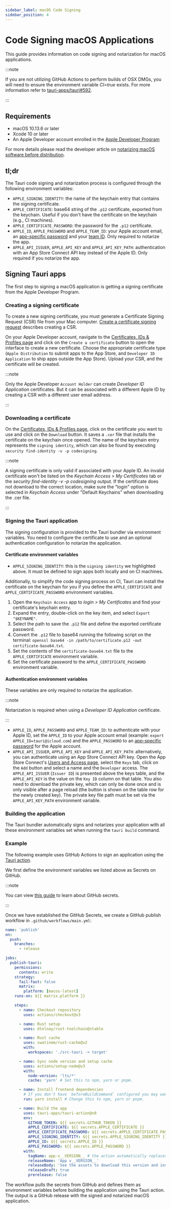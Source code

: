 ```yaml
---
sidebar_label: macOS Code Signing
sidebar_position: 4
---
```


# Code Signing macOS Applications

This guide provides information on code signing and notarization for macOS applications.

:::note

If you are not utilizing GitHub Actions to perform builds of OSX DMGs, you will need to ensure the environment variable <i>CI=true</i> exists. For more information refer to [tauri-apps/tauri#592].

:::

## Requirements

- macOS 10.13.6 or later
- Xcode 10 or later
- An Apple Developer account enrolled in the [Apple Developer Program]

For more details please read the developer article on [notarizing macOS software before distribution].

## tl;dr

The Tauri code signing and notarization process is configured through the following environment variables:

- `APPLE_SIGNING_IDENTITY`: the name of the keychain entry that contains the signing certificate.
- `APPLE_CERTIFICATE`: base64 string of the `.p12` certificate, exported from the keychain. Useful if you don't have the certificate on the keychain (e.g., CI machines).
- `APPLE_CERTIFICATE_PASSWORD`: the password for the `.p12` certificate.
- `APPLE_ID`, `APPLE_PASSWORD` and `APPLE_TEAM_ID`: your Apple account email, an [app-specific password] and your [team ID]. Only required to notarize the app.
- `APPLE_API_ISSUER`, `APPLE_API_KEY` and `APPLE_API_KEY_PATH`: authentication with an App Store Connect API key instead of the Apple ID. Only required if you notarize the app.

## Signing Tauri apps

The first step to signing a macOS application is getting a signing certificate from the Apple Developer Program.

### Creating a signing certificate

To create a new signing certificate, you must generate a Certificate Signing Request (CSR) file from your Mac computer. [Create a certificate signing request] describes creating a CSR.

On your Apple Developer account, navigate to the [Certificates, IDs & Profiles page] and click on the `Create a certificate` button to open the interface to create a new certificate. Choose the appropriate certificate type (`Apple Distribution` to submit apps to the App Store, and `Developer ID Application` to ship apps outside the App Store). Upload your CSR, and the certificate will be created.

:::note

Only the Apple Developer `Account Holder` can create _Developer ID Application_ certificates. But it can be associated with a different Apple ID by creating a CSR with a different user email address.

:::

### Downloading a certificate

On the [Certificates, IDs & Profiles page], click on the certificate you want to use and click on the `Download` button. It saves a `.cer` file that installs the certificate on the keychain once opened. The name of the keychain entry represents the `signing identity`, which can also be found by executing `security find-identity -v -p codesigning`.

:::note

A signing certificate is only valid if associated with your Apple ID. An invalid certificate won't be listed on the <i>Keychain Access > My Certificates</i> tab or the <i>security find-identity -v -p codesigning</i> output. If the certificate does not download to the correct location, make sure the "login" option is selected in <i>Keychain Access</i> under "Default Keychains" when downloading the .cer file. 

:::

### Signing the Tauri application

The signing configuration is provided to the Tauri bundler via environment variables. You need to configure the certificate to use and an optional authentication configuration to notarize the application.

#### Certificate environment variables

- `APPLE_SIGNING_IDENTITY`: this is the `signing identity` we highlighted above. It must be defined to sign apps both locally and on CI machines.

Additionally, to simplify the code signing process on CI, Tauri can install the certificate on the keychain for you if you define the `APPLE_CERTIFICATE` and `APPLE_CERTIFICATE_PASSWORD` environment variables.

1. Open the `Keychain Access` app to <i>login > My Certificates</i> and find your certificate's keychain entry.
2. Expand the entry, double-click on the key item, and select `Export "$KEYNAME"`.
3. Select the path to save the `.p12` file and define the exported certificate password.
4. Convert the `.p12` file to base64 running the following script on the terminal: `openssl base64 -in /path/to/certificate.p12 -out certificate-base64.txt`.
5. Set the contents of the `certificate-base64.txt` file to the `APPLE_CERTIFICATE` environment variable.
6. Set the certificate password to the `APPLE_CERTIFICATE_PASSWORD` environment variable.

#### Authentication environment variables

These variables are only required to notarize the application.

:::note

Notarization is required when using a <i>Developer ID Application</i> certificate.

:::

- `APPLE_ID`, `APPLE_PASSWORD` and `APPLE_TEAM_ID`: to authenticate with your Apple ID, set the `APPLE_ID` to your Apple account email (example: `export APPLE_ID=tauri@icloud.com`) and the `APPLE_PASSWORD` to an [app-specific password] for the Apple account.
- `APPLE_API_ISSUER`, `APPLE_API_KEY` and `APPLE_API_KEY_PATH`: alternatively, you can authenticate using an App Store Connect API key. Open the App Store Connect's [Users and Access page], select the `Keys` tab, click on the `Add` button and select a name and the `Developer` access. The `APPLE_API_ISSUER` (`Issuer ID`) is presented above the keys table, and the `APPLE_API_KEY` is the value on the `Key ID` column on that table. You also need to download the private key, which can only be done once and is only visible after a page reload (the button is shown on the table row for the newly created key). The private key file path must be set via the `APPLE_API_KEY_PATH` environment variable.

### Building the application

The Tauri bundler automatically signs and notarizes your application with all these environment variables set when running the `tauri build` command.

### Example

The following example uses GitHub Actions to sign an application using the [Tauri action].

We first define the environment variables we listed above as Secrets on GitHub.

:::note

You can view <a href="https://docs.github.com/en/actions/reference/encrypted-secrets">this guide</a> to learn about GitHub secrets.

:::

Once we have established the GitHub Secrets, we create a GitHub publish workflow in `.github/workflows/main.yml`:

```yml
name: 'publish'
on:
  push:
    branches:
      - release

jobs:
  publish-tauri:
    permissions:
      contents: write
    strategy:
      fail-fast: false
      matrix:
        platform: [macos-latest]
    runs-on: ${{ matrix.platform }}

    steps:
      - name: Checkout repository
        uses: actions/checkout@v3

      - name: Rust setup
        uses: dtolnay/rust-toolchain@stable

      - name: Rust cache
        uses: swatinem/rust-cache@v2
        with:
          workspaces: './src-tauri -> target'

      - name: Sync node version and setup cache
        uses: actions/setup-node@v3
        with:
          node-version: 'lts/*'
          cache: 'yarn' # Set this to npm, yarn or pnpm.

      - name: Install frontend dependencies
        # If you don't have `beforeBuildCommand` configured you may want to build your frontend here too.
        run: yarn install # Change this to npm, yarn or pnpm.

      - name: Build the app
        uses: tauri-apps/tauri-action@v0
        env:
          GITHUB_TOKEN: ${{ secrets.GITHUB_TOKEN }}
          APPLE_CERTIFICATE: ${{ secrets.APPLE_CERTIFICATE }}
          APPLE_CERTIFICATE_PASSWORD: ${{ secrets.APPLE_CERTIFICATE_PASSWORD }}
          APPLE_SIGNING_IDENTITY: ${{ secrets.APPLE_SIGNING_IDENTITY }}
          APPLE_ID: ${{ secrets.APPLE_ID }}
          APPLE_PASSWORD: ${{ secrets.APPLE_PASSWORD }}
        with:
          tagName: app-v__VERSION__ # the action automatically replaces \_\_VERSION\_\_ with the app version
          releaseName: 'App v__VERSION__'
          releaseBody: 'See the assets to download this version and install.'
          releaseDraft: true
          prerelease: false
```

The workflow pulls the secrets from GitHub and defines them as environment variables before building the application using the Tauri action. The output is a GitHub release with the signed and notarized macOS application.

[tauri-apps/tauri#592]: https://github.com/tauri-apps/tauri/issues/592
[apple developer program]: https://developer.apple.com/programs/
[notarizing macos software before distribution]: https://developer.apple.com/documentation/security/notarizing_macos_software_before_distribution
[app-specific password]: https://support.apple.com/en-ca/HT204397
[team ID]: https://developer.apple.com/account#MembershipDetailsCard
[create a certificate signing request]: https://developer.apple.com/help/account/create-certificates/create-a-certificate-signing-request
[certificates, ids & profiles page]: https://developer.apple.com/account/resources/certificates/list
[users and access page]: https://appstoreconnect.apple.com/access/users
[tauri action]: https://github.com/tauri-apps/tauri-action
